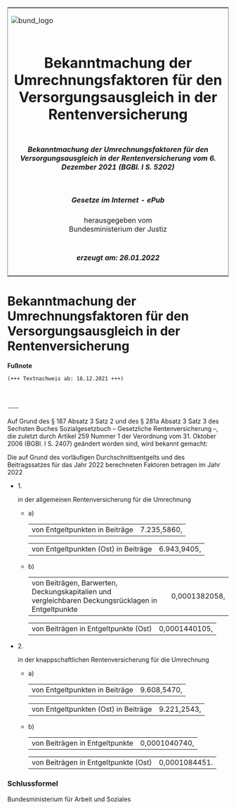 <span id="DECKBLATT.html"></span>

<table border="0" frame="border" width="100%">

<tr valign="top">

<td align="left">

![bund\_logo](BfJ_2021_Web_de_de.gif)

</td>

<td align="right">

 

</td>

</tr>

<tr align="center" valign="middle">

<td colspan="2">

# Bekanntmachung der Umrechnungsfaktoren für den Versorgungsausgleich in der Rentenversicherung

</td>

</tr>

<tr align="center" valign="middle">

<td colspan="2">

##### Bekanntmachung der Umrechnungsfaktoren für den Versorgungsausgleich in der Rentenversicherung vom 6. Dezember 2021 (BGBl. I S. 5202)

</td>

</tr>

<tr align="center" valign="middle">

<td colspan="2">

  
  

##### Gesetze im Internet - ePub  
  
herausgegeben vom  
Bundesministerium der Justiz

</td>

</tr>

<tr align="center" valign="bottom">

<td colspan="2">

  
  

##### erzeugt am: 26.01.2022

</td>

</tr>

</table>

<span id="BJNR520210021.html"></span>

# Bekanntmachung der Umrechnungsfaktoren für den Versorgungsausgleich in der Rentenversicherung

<div>

  
**Fußnote**

<div class="jnhtml">

<div>

<div class="jurAbsatz">

  

``` 
(+++ Textnachweis ab: 16.12.2021 +++)

 
```

</div>

</div>

</div>

</div>

<span id="BJNR520210021BJNE000100000.html"></span>

###   
\----

<div>

<div class="jnhtml">

<div>

<div class="jurAbsatz">

Auf Grund des § 187 Absatz 3 Satz 2 und des § 281a Absatz 3 Satz 3 des
Sechsten Buches Sozialgesetzbuch – Gesetzliche Rentenversicherung –, die
zuletzt durch Artikel 259 Nummer 1 der Verordnung vom 31. Oktober 2006
(BGBl. I S. 2407) geändert worden sind, wird bekannt gemacht:

</div>

<div class="jurAbsatz">

Die auf Grund des vorläufigen Durchschnittsentgelts und des
Beitragssatzes für das Jahr 2022 berechneten Faktoren betragen im Jahr
2022

  - 1\.
    
    <div>
    
    in der allgemeinen Rentenversicherung für die Umrechnung
    
      - a)
        
        <div>
        
        |                                |             |
        | :----------------------------- | ----------: |
        | von Entgeltpunkten in Beiträge | 7.235,5860, |
        

        </div>
        
        <div>
        
        |                                      |             |
        | :----------------------------------- | ----------: |
        | von Entgeltpunkten (Ost) in Beiträge | 6.943,9405, |
        

        </div>
    
      - b)
        
        <div>
        
        <table>
        <tbody>
        <tr class="odd">
        <td style="text-align: left;">von Beiträgen, Barwerten, Deckungskapitalien und<br />
        vergleichbaren Deckungsrücklagen in Entgeltpunkte</td>
        <td style="text-align: right;">0,0001382058,</td>
        </tr>
        </tbody>
        </table>
        
        </div>
        
        <div>
        
        |                                      |               |
        | :----------------------------------- | ------------: |
        | von Beiträgen in Entgeltpunkte (Ost) | 0,0001440105, |
        

        </div>
    
    </div>

  - 2\.
    
    <div>
    
    in der knappschaftlichen Rentenversicherung für die Umrechnung
    
      - a)
        
        <div>
        
        |                                |             |
        | :----------------------------- | ----------: |
        | von Entgeltpunkten in Beiträge | 9.608,5470, |
        

        </div>
        
        <div>
        
        |                                      |             |
        | :----------------------------------- | ----------: |
        | von Entgeltpunkten (Ost) in Beiträge | 9.221,2543, |
        

        </div>
    
      - b)
        
        <div>
        
        |                                |               |
        | :----------------------------- | ------------: |
        | von Beiträgen in Entgeltpunkte | 0,0001040740, |
        

        </div>
        
        <div>
        
        |                                      |               |
        | :----------------------------------- | ------------: |
        | von Beiträgen in Entgeltpunkte (Ost) | 0,0001084451. |
        

        </div>
    
    </div>

</div>

</div>

</div>

</div>

<span id="BJNR520210021BJNE000200000.html"></span>

### Schlussformel  

<div>

<div class="jnhtml">

<div>

<div class="jurAbsatz">

<span class="SP">Bundesministerium für Arbeit und Soziales</span>

</div>

</div>

</div>

</div>
